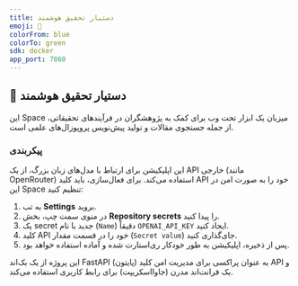 ```yaml
---
title: دستیار تحقیق هوشمند
emoji: 🔬
colorFrom: blue
colorTo: green
sdk: docker
app_port: 7860
---
```



## 🔬 دستیار تحقیق هوشمند


این Space میزبان یک ابزار تحت وب برای کمک به پژوهشگران در فرآیندهای تحقیقاتی، از جمله جستجوی مقالات و تولید پیش‌نویس پروپوزال‌های علمی است.


### **پیکربندی**


این اپلیکیشن برای ارتباط با مدل‌های زبان بزرگ، از یک API خارجی (مانند OpenRouter) استفاده می‌کند. برای فعال‌سازی، باید کلید API خود را به صورت امن در این Space تنظیم کنید:


1.  به تب **Settings** بروید.
2.  در منوی سمت چپ، بخش **Repository secrets** را پیدا کنید.
3.  یک secret جدید با نام (`Name`) دقیقاً `OPENAI_API_KEY` ایجاد کنید.
4.  کلید API خود را در قسمت مقدار (`Secret value`) جای‌گذاری کنید.
5.  پس از ذخیره، اپلیکیشن به طور خودکار ری‌استارت شده و آماده استفاده خواهد بود.


این پروژه از یک بک‌اند FastAPI (پایتون) به عنوان پراکسی برای مدیریت امن کلید API و یک فرانت‌اند مدرن (جاوااسکریپت) برای رابط کاربری استفاده می‌کند.







